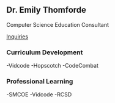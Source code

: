 ## Dr. Emily Thomforde

Computer Science Education Consultant

[Inquiries](mailto:emily0@gmail.com)

### Curriculum Development

-Vidcode
-Hopscotch
-CodeCombat

### Professional Learning

-SMCOE
-Vidcode
-RCSD